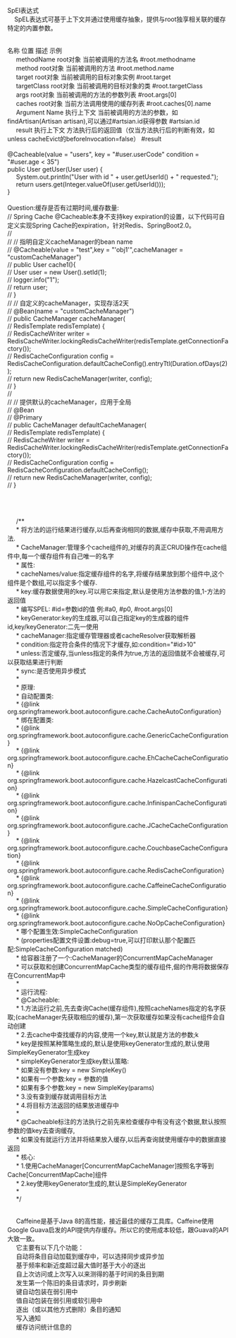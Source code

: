 SpEl表达式
    <br/>&nbsp;&nbsp;&nbsp;&nbsp;SpEL表达式可基于上下文并通过使用缓存抽象，提供与root独享相关联的缓存特定的内置参数。

<br/>名称	位置	描述	示例
    <br/>&nbsp;&nbsp;&nbsp;&nbsp; methodName	root对象	当前被调用的方法名	#root.methodname
    <br/>&nbsp;&nbsp;&nbsp;&nbsp; method	root对象	当前被调用的方法	#root.method.name
    <br/>&nbsp;&nbsp;&nbsp;&nbsp; target	root对象	当前被调用的目标对象实例	#root.target
    <br/>&nbsp;&nbsp;&nbsp;&nbsp; targetClass	root对象	当前被调用的目标对象的类	#root.targetClass
    <br/>&nbsp;&nbsp;&nbsp;&nbsp; args	root对象	当前被调用的方法的参数列表	#root.args[0]
    <br/>&nbsp;&nbsp;&nbsp;&nbsp; caches	root对象	当前方法调用使用的缓存列表	#root.caches[0].name
    <br/>&nbsp;&nbsp;&nbsp;&nbsp; Argument Name	执行上下文	当前被调用的方法的参数，如findArtisan(Artisan artisan),可以通过#artsian.id获得参数	#artsian.id
    <br/>&nbsp;&nbsp;&nbsp;&nbsp; result	执行上下文	方法执行后的返回值（仅当方法执行后的判断有效，如 unless cacheEvict的beforeInvocation=false）	#result
<br/><br/>
@Cacheable(value = "users", key = "#user.userCode" condition = "#user.age < 35")
<br/>public User getUser(User user) {
    <br/>&nbsp;&nbsp;&nbsp;&nbsp; System.out.println("User with id " + user.getUserId() + " requested.");
    <br/>&nbsp;&nbsp;&nbsp;&nbsp; return users.get(Integer.valueOf(user.getUserId()));
<br/>}
<br>
<br/>Question:缓存是否有过期时间,缓存数量:
<br/>//    Spring Cache @Cacheable本身不支持key expiration的设置，以下代码可自定义实现Spring Cache的expiration，针对Redis、SpringBoot2.0。
<br/>//
<br/>//    // 指明自定义cacheManager的bean name
<br/>//    @Cacheable(value = "test",key = "'obj1'",cacheManager = "customCacheManager")
<br/>//    public User cache1(){
<br/>//        User user = new User().setId(1);
<br/>//        logger.info("1");
<br/>//        return user;
<br/>//    }
<br/>//    // 自定义的cacheManager，实现存活2天
<br/>//    @Bean(name = "customCacheManager")
<br/>//    public CacheManager cacheManager(
<br/>//            RedisTemplate<?, ?> redisTemplate) {
<br/>//        RedisCacheWriter writer = RedisCacheWriter.lockingRedisCacheWriter(redisTemplate.getConnectionFactory());
<br/>//        RedisCacheConfiguration config = RedisCacheConfiguration.defaultCacheConfig().entryTtl(Duration.ofDays(2));
<br/>//        return new RedisCacheManager(writer, config);
<br/>//    }
<br/>//
<br/>//    // 提供默认的cacheManager，应用于全局
<br/>//    @Bean
<br/>//    @Primary
<br/>//    public CacheManager defaultCacheManager(
<br/>//            RedisTemplate<?, ?> redisTemplate) {
<br/>//        RedisCacheWriter writer = RedisCacheWriter.lockingRedisCacheWriter(redisTemplate.getConnectionFactory());
<br/>//        RedisCacheConfiguration config = RedisCacheConfiguration.defaultCacheConfig();
<br/>//        return new RedisCacheManager(writer, config);
<br/>//    }


<br/>
<br/>
<br/>&nbsp;&nbsp;&nbsp;&nbsp; /**
<br/>&nbsp;&nbsp;&nbsp;&nbsp; * 将方法的运行结果进行缓存,以后再查询相同的数据,缓存中获取,不用调用方法.
<br/>&nbsp;&nbsp;&nbsp;&nbsp; * CacheManager:管理多个cache组件的,对缓存的真正CRUD操作在cache组件中,每一个缓存组件有自己唯一的名字
<br/>&nbsp;&nbsp;&nbsp;&nbsp; * 属性:
<br/>&nbsp;&nbsp;&nbsp;&nbsp; *      cacheNames/value:指定缓存组件的名字,将缓存结果放到那个组件中,这个组件是个数组,可以指定多个缓存.
<br/>&nbsp;&nbsp;&nbsp;&nbsp; *      key:缓存数据使用的key.可以用它来指定,默认是使用方法参数的值,1-方法的返回值
<br/>&nbsp;&nbsp;&nbsp;&nbsp; *          编写SPEL: #id=参数id的值 例:#a0, #p0, #root.args[0]
<br/>&nbsp;&nbsp;&nbsp;&nbsp; *      keyGenerator:key的生成器,可以自己指定key的生成器的组件id,key/keyGenerator:二先一使用
<br/>&nbsp;&nbsp;&nbsp;&nbsp; *      cacheManager:指定缓存管理器或者cacheResolver获取解析器
<br/>&nbsp;&nbsp;&nbsp;&nbsp; *      condition:指定符合条件的情况下才缓存,如:condition="#id>10"
<br/>&nbsp;&nbsp;&nbsp;&nbsp; *      unless:否定缓存,当unless指定的条件为true,方法的返回值就不会被缓存,可以获取结果进行判断
<br/>&nbsp;&nbsp;&nbsp;&nbsp; *      sync:是否使用异步模式
<br/>&nbsp;&nbsp;&nbsp;&nbsp; *
<br/>&nbsp;&nbsp;&nbsp;&nbsp; * 原理:
<br/>&nbsp;&nbsp;&nbsp;&nbsp; * 自动配置类:
<br/>&nbsp;&nbsp;&nbsp;&nbsp; *      {@link org.springframework.boot.autoconfigure.cache.CacheAutoConfiguration}
<br/>&nbsp;&nbsp;&nbsp;&nbsp; * 绑在配置类:
<br/>&nbsp;&nbsp;&nbsp;&nbsp; *      {@link org.springframework.boot.autoconfigure.cache.GenericCacheConfiguration}
<br/>&nbsp;&nbsp;&nbsp;&nbsp; *      {@link org.springframework.boot.autoconfigure.cache.EhCacheCacheConfiguration}
<br/>&nbsp;&nbsp;&nbsp;&nbsp; *      {@link org.springframework.boot.autoconfigure.cache.HazelcastCacheConfiguration}
<br/>&nbsp;&nbsp;&nbsp;&nbsp; *      {@link org.springframework.boot.autoconfigure.cache.InfinispanCacheConfiguration}
<br/>&nbsp;&nbsp;&nbsp;&nbsp; *      {@link org.springframework.boot.autoconfigure.cache.JCacheCacheConfiguration}
<br/>&nbsp;&nbsp;&nbsp;&nbsp; *      {@link org.springframework.boot.autoconfigure.cache.CouchbaseCacheConfiguration}
<br/>&nbsp;&nbsp;&nbsp;&nbsp; *      {@link org.springframework.boot.autoconfigure.cache.RedisCacheConfiguration}
<br/>&nbsp;&nbsp;&nbsp;&nbsp; *      {@link org.springframework.boot.autoconfigure.cache.CaffeineCacheConfiguration}
<br/>&nbsp;&nbsp;&nbsp;&nbsp; *      {@link org.springframework.boot.autoconfigure.cache.SimpleCacheConfiguration}
<br/>&nbsp;&nbsp;&nbsp;&nbsp; *      {@link org.springframework.boot.autoconfigure.cache.NoOpCacheConfiguration}
<br/>&nbsp;&nbsp;&nbsp;&nbsp; * 哪个配置生效:SimpleCacheConfiguration
<br/>&nbsp;&nbsp;&nbsp;&nbsp; *      (properties配置文件设置:debug=true,可以打印默认那个配置匹配:SimpleCacheConfiguration matched)
<br/>&nbsp;&nbsp;&nbsp;&nbsp; *      给容器注册了一个:CacheManager的ConcurrentMapCacheManager
<br/>&nbsp;&nbsp;&nbsp;&nbsp; *      可以获取和创建ConcurrentMapCache类型的缓存组件,倔的作用将数据保存在ConcurrentMap中
<br/>&nbsp;&nbsp;&nbsp;&nbsp; *
<br/>&nbsp;&nbsp;&nbsp;&nbsp; *      运行流程:
<br/>&nbsp;&nbsp;&nbsp;&nbsp; *      @Cacheable:
<br/>&nbsp;&nbsp;&nbsp;&nbsp; *      1.方法运行之前,先去查询Cache(缓存组件),按照cacheNames指定的名字获取;(cacheManager先获取相应的缓存),第一次获取缓存如果没有cache组件会自动创建
<br/>&nbsp;&nbsp;&nbsp;&nbsp; *      2.去cache中查找缓存的内容,使用一个key,默认就是方法的参数;k
<br/>&nbsp;&nbsp;&nbsp;&nbsp; *          key是按照某种策略生成的,默认是使用keyGenerator生成的,默认使用SimpleKeyGenerator生成key
<br/>&nbsp;&nbsp;&nbsp;&nbsp; *          simpleKeyGenerator生成key默认策略:
<br/>&nbsp;&nbsp;&nbsp;&nbsp; *              如果没有参数:key = new SimpleKey()
<br/>&nbsp;&nbsp;&nbsp;&nbsp; *              如果有一个参数:key = 参数的值
<br/>&nbsp;&nbsp;&nbsp;&nbsp; *              如果有多个参数:key = new SimpleKey(params)
<br/>&nbsp;&nbsp;&nbsp;&nbsp; *      3.没有查到缓存就调用目标方法
<br/>&nbsp;&nbsp;&nbsp;&nbsp; *      4.将目标方法返回的结果放进缓存中
<br/>&nbsp;&nbsp;&nbsp;&nbsp; *
<br/>&nbsp;&nbsp;&nbsp;&nbsp; * @Cacheable标注的方法执行之前先来检查缓存中有没有这个数据,默认按照参数的值key去查询缓存,
<br/>&nbsp;&nbsp;&nbsp;&nbsp; *      如果没有就运行方法并将结果放入缓存,以后再查询就使用缓存中的数据直接返回
<br/>&nbsp;&nbsp;&nbsp;&nbsp; * 核心:
<br/>&nbsp;&nbsp;&nbsp;&nbsp; *      1.使用CacheManager[ConcurrentMapCacheManager]按照名字等到Cache[ConcurrentMapCache]组件
<br/>&nbsp;&nbsp;&nbsp;&nbsp; *      2.key使用keyGenerator生成的,默认是SimpleKeyGenerator
<br/>&nbsp;&nbsp;&nbsp;&nbsp; *
<br/>&nbsp;&nbsp;&nbsp;&nbsp; */

<br/>&nbsp;&nbsp;&nbsp;&nbsp; Caffeine是基于Java 8的高性能，接近最佳的缓存工具库。Caffeine使用Google Guava启发的API提供内存缓存。所以它的使用成本较低，跟Guava的API大致一致。
<br/>&nbsp;&nbsp;&nbsp;&nbsp; 它主要有以下几个功能：
<br/>&nbsp;&nbsp;&nbsp;&nbsp; 自动将条目自动加载到缓存中，可以选择同步或异步加
<br/>&nbsp;&nbsp;&nbsp;&nbsp; 基于频率和新近度超过最大值时基于大小的逐出
<br/>&nbsp;&nbsp;&nbsp;&nbsp; 自上次访问或上次写入以来测得的基于时间的条目到期
<br/>&nbsp;&nbsp;&nbsp;&nbsp; 发生第一个陈旧的条目请求时，异步刷新
<br/>&nbsp;&nbsp;&nbsp;&nbsp; 键自动包装在弱引用中
<br/>&nbsp;&nbsp;&nbsp;&nbsp; 值自动包装在弱引用或软引用中
<br/>&nbsp;&nbsp;&nbsp;&nbsp; 逐出（或以其他方式删除）条目的通知
<br/>&nbsp;&nbsp;&nbsp;&nbsp; 写入通知
<br/>&nbsp;&nbsp;&nbsp;&nbsp; 缓存访问统计信息的

































































